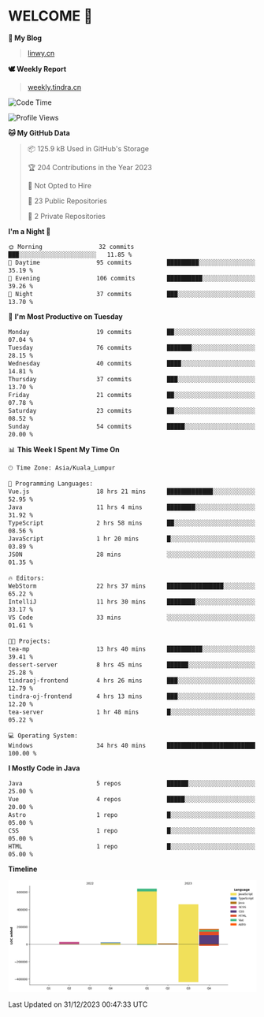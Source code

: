 # WELCOME 👋

**🐶 My Blog**
> [linwy.cn](linwy.cn)

**🕊️ Weekly Report**
> [weekly.tindra.cn](weekly.tindra.cn)
<!--START_SECTION:waka-->
![Code Time](http://img.shields.io/badge/Code%20Time-750%20hrs%2020%20mins-blue)

![Profile Views](http://img.shields.io/badge/Profile%20Views-0-blue)

**🐱 My GitHub Data** 

> 📦 125.9 kB Used in GitHub's Storage 
 > 
> 🏆 204 Contributions in the Year 2023
 > 
> 🚫 Not Opted to Hire
 > 
> 📜 23 Public Repositories 
 > 
> 🔑 2 Private Repositories 
 > 
**I'm a Night 🦉** 

```text
🌞 Morning                32 commits          ███░░░░░░░░░░░░░░░░░░░░░░   11.85 % 
🌆 Daytime                95 commits          █████████░░░░░░░░░░░░░░░░   35.19 % 
🌃 Evening                106 commits         ██████████░░░░░░░░░░░░░░░   39.26 % 
🌙 Night                  37 commits          ███░░░░░░░░░░░░░░░░░░░░░░   13.70 % 
```
📅 **I'm Most Productive on Tuesday** 

```text
Monday                   19 commits          ██░░░░░░░░░░░░░░░░░░░░░░░   07.04 % 
Tuesday                  76 commits          ███████░░░░░░░░░░░░░░░░░░   28.15 % 
Wednesday                40 commits          ████░░░░░░░░░░░░░░░░░░░░░   14.81 % 
Thursday                 37 commits          ███░░░░░░░░░░░░░░░░░░░░░░   13.70 % 
Friday                   21 commits          ██░░░░░░░░░░░░░░░░░░░░░░░   07.78 % 
Saturday                 23 commits          ██░░░░░░░░░░░░░░░░░░░░░░░   08.52 % 
Sunday                   54 commits          █████░░░░░░░░░░░░░░░░░░░░   20.00 % 
```


📊 **This Week I Spent My Time On** 

```text
🕑︎ Time Zone: Asia/Kuala_Lumpur

💬 Programming Languages: 
Vue.js                   18 hrs 21 mins      █████████████░░░░░░░░░░░░   52.95 % 
Java                     11 hrs 4 mins       ████████░░░░░░░░░░░░░░░░░   31.92 % 
TypeScript               2 hrs 58 mins       ██░░░░░░░░░░░░░░░░░░░░░░░   08.56 % 
JavaScript               1 hr 20 mins        █░░░░░░░░░░░░░░░░░░░░░░░░   03.89 % 
JSON                     28 mins             ░░░░░░░░░░░░░░░░░░░░░░░░░   01.35 % 

🔥 Editors: 
WebStorm                 22 hrs 37 mins      ████████████████░░░░░░░░░   65.22 % 
IntelliJ                 11 hrs 30 mins      ████████░░░░░░░░░░░░░░░░░   33.17 % 
VS Code                  33 mins             ░░░░░░░░░░░░░░░░░░░░░░░░░   01.61 % 

🐱‍💻 Projects: 
tea-mp                   13 hrs 40 mins      ██████████░░░░░░░░░░░░░░░   39.41 % 
dessert-server           8 hrs 45 mins       ██████░░░░░░░░░░░░░░░░░░░   25.28 % 
tindraoj-frontend        4 hrs 26 mins       ███░░░░░░░░░░░░░░░░░░░░░░   12.79 % 
tindra-oj-frontend       4 hrs 13 mins       ███░░░░░░░░░░░░░░░░░░░░░░   12.20 % 
tea-server               1 hr 48 mins        █░░░░░░░░░░░░░░░░░░░░░░░░   05.22 % 

💻 Operating System: 
Windows                  34 hrs 40 mins      █████████████████████████   100.00 % 
```

**I Mostly Code in Java** 

```text
Java                     5 repos             ██████░░░░░░░░░░░░░░░░░░░   25.00 % 
Vue                      4 repos             █████░░░░░░░░░░░░░░░░░░░░   20.00 % 
Astro                    1 repo              █░░░░░░░░░░░░░░░░░░░░░░░░   05.00 % 
CSS                      1 repo              █░░░░░░░░░░░░░░░░░░░░░░░░   05.00 % 
HTML                     1 repo              █░░░░░░░░░░░░░░░░░░░░░░░░   05.00 % 
```



**Timeline**

![Lines of Code chart](https://raw.githubusercontent.com/rieraa/rieraa/main/assets/bar_graph.png)


 Last Updated on 31/12/2023 00:47:33 UTC
<!--END_SECTION:waka-->

